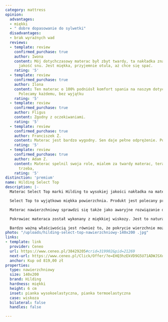 ```yaml
---
category: mattress
opinion:
  advantages:
  - miękki
  - " dobre dopasowanie do sylwetki"
  disadvantages:
  - brak wyraźnych wad
  reviews:
  - template: review
    confirmed_purchase: true
    author: Iwona
    content: Mój dotychczasowy materac był zbyt twardy, ta nakładka znacząco polepszyła
      jakość snu. Jest miękka, przyjemnie otula, aż chce się spać.
    rating: '5'
  - template: review
    confirmed_purchase: true
    author: Ilona
    content: Ten materac o 100% podniósł komfort spania na naszym dotychczasowym materacu.
      Polecamy każdemu, bez wyjątku
    rating: '5'
  - template: review
    confirmed_purchase: true
    author: Fligus
    content: Zgodny z oczekiwaniami.
    rating: '5'
  - template: review
    confirmed_purchase: true
    author: Franciszek Ż.
    content: Materac jest bardzo wygodny. Sen daje pełne odprężenie. Polecam!
    rating: '5'
  - template: review
    confirmed_purchase: true
    author: Adam Z.
    content: Materac spelnil swoja role, mialem za twardy materac, teraz jest jak
      trzeba,
    rating: '5'
distinction: 'premium'
name: Hilding Select Top
description: |-
  Materac Select Top marki Hilding to wysokiej jakości nakładka na materac główny lub na wersalkę. Produkt wykonano z dwóch rodzajów materiału - pianki wysokoelastycznej oraz termoelastycznej. Takie połączenie zapewnia wygodę użytkowania oraz wyjątkową trwałość materaca. Dzięki piance elastycznej jest on odpowiednio sprężysty, natomiast pianka pamięci idealnie dopasowuje się do kształtu ciała. To sprawia, że sylwetka jest odpowiednio ułożona, niezależnie od pozycji podczas snu.

  Select Top to wyjątkowo miękka powierzchnia. Produkt jest polecany przez producenta szczególnie w przypadku, kiedy właściwy materac główny okazuje się za twardy. Wygodna nakładka sprawi, że powierzchnia do spania będzie wygodniejsza, a sen zdrowszy i bardziej komfortowy.

  Materac nawierzchniowy sprawdzi się także jako awaryjne rozwiązanie do wersalek i rozkładanych sof, które często wykorzystywane są do spania np. podczas odwiedzin gości. Zastosowanie produktu tego typu może też wyrównać powierzchnię łóżka, gdzie umieszczone są dwa materace.

  Pokrowiec materaca został wykonany z miękkiej wiskozy. Jest to naturalny materiał, który przepuszcza powietrze i nie podrażnia skóry. Pokrycie ma właściwości antyalergiczne i zapobiega rozwojowi roztoczy i pleśni. W związku z tym materac może być bez problemów wykorzystywany przez osoby, które mają problemy z alergiami.

  Bardzo ważną właściwością jest również to, że pokrycie wierzchnie można zdjąć i wyprać, aby jeszcze bardziej zwiększyć higienę snu. Producent oferuje 15 lat gwarancji na cały materac - w razie wykrycia wad produktu będzie można go bez problemu wymienić na nowy.
photo: "/uploads/hilding-select-top-nawierzchniowy-140x200 .jpg"
links:
- template: link
  provider: Ceneo
  url: https://www.ceneo.pl/38429205#crid=319902&pid=21269
  next-url: https://www.ceneo.pl/Click/Offer/?e=EHQ3hzEkVD9G5U71ADWJSXoRyLKobC-Vh__335Ad9BtrpvSAVQWpymn-NpanfHFp59F84si0lv5qWsyKKTRiTrjZ6hQO3S-4g1iJ1jSBmmnLJCMqpWfOy5_30qyZ5vmshhIwxAKueQ7rN4ELQUfrVjBOW848vu8dJvBp2ZYMdhIKkphOUpuuO6HnrsJVIHHc8nPcE4q9ELk_DyKWpSH80A_s_tr8I2uAuKpUfjv4jV5s3_P7hbSSNSh2FHFl86ig3hY3ElIR-sdsgzDzHkgBW8Bnh9o3em1Dokd0fjiTEFQscRfI1sSUPDJ7DJrelTjIN6IQhiOzpXQ5eFzmI4OfDKVQTMJZBQ3dpVBMwlkFDd0QOGruJOmFGvm5s7IWtKsKpVBMwlkFDd3u6s7PAXhezgcamaOf05R-DqJNC5Rrue--1saW1CBP1REQNERL_5nLNtUGcGJM-aHg-tt6eiohG7mp0ug8D5wOcNVsSjv4djTMm0ZOZ5rbvg==&a=2&rc=notset
  anchor: Kup od 819,00 zł
properties:
  type: nawierzchniowy
  size: 140x200
  brand: Hilding
  hardness: miękki
  height: 6 cm
  inset: pianka wysokoelastyczna, pianka termoelastyczna
  case: wiskoza
  bilateral: false
  handles: false

---
```

